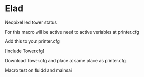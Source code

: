 # Elad
Neopixel led tower status

For this macro will be active need to active veriables at printer.cfg

Add this to your printer.cfg

[include Tower.cfg]

Download Tower.cfg and place at same place as printer.cfg

Macro test on fluidd and mainsail 
